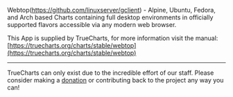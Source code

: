 Webtop(https://github.com/linuxserver/gclient) - Alpine, Ubuntu, Fedora, and Arch based Charts containing full desktop environments in officially supported flavors accessible via any modern web browser.

This App is supplied by TrueCharts, for more information visit the manual: [https://truecharts.org/charts/stable/webtop](https://truecharts.org/charts/stable/webtop)

---

TrueCharts can only exist due to the incredible effort of our staff.
Please consider making a [donation](https://truecharts.org/about/sponsor) or contributing back to the project any way you can!

